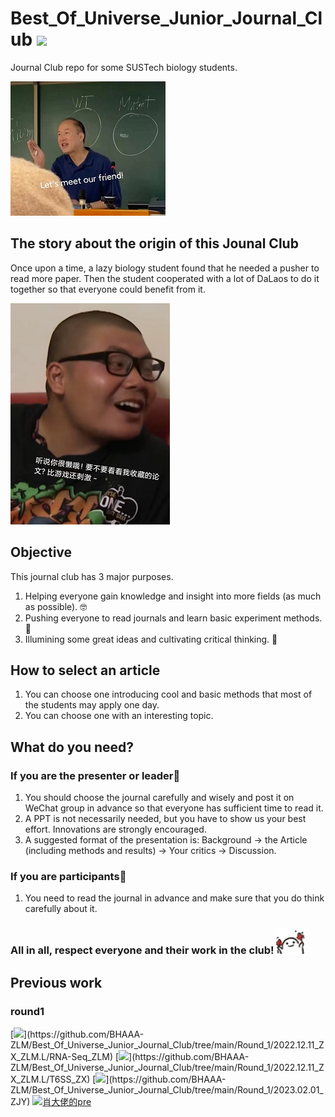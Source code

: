 # Best_Of_Universe_Junior_Journal_Club <img src="https://img.shields.io/badge/SUSTECH-Biology-brightgreen">
Journal Club repo for some SUSTech biology students.

<img src="https://github.com/marsdream6/picture/blob/main/2.jpg?raw=true">

## The story about the origin of this Jounal Club
Once upon a time, a lazy biology student found that he needed a pusher to read more paper. Then the student cooperated with a lot of DaLaos to do it together so that everyone could benefit from it.

<img src="https://github.com/marsdream6/picture/blob/main/b83180128163e31fcf1289d1b0bf3a9.png?raw=true">

## Objective 
This journal club has 3 major purposes.
1. Helping everyone gain knowledge and insight into more fields (as much as possible). 🤓
2. Pushing everyone to read journals and learn basic experiment methods. :muscle:
3. Illumining some great ideas and cultivating critical thinking. 🤔

## How to select an article
1. You can choose one introducing cool and basic methods that most of the students may apply one day.
2. You can choose one with an interesting topic.

## What do you need?
### If you are the presenter or leader🧐
1. You should choose the journal carefully and wisely and post it on WeChat group in advance so that everyone has sufficient time to read it.
2. A PPT is not necessarily needed, but you have to show us your best effort. Innovations are strongly encouraged.
3. A suggested format of the presentation is: Background $\rightarrow$ the Article (including methods and results) $\rightarrow$ Your critics $\rightarrow$ Discussion.

### If you are participants🙋
1. You need to read the journal in advance and make sure that you do think carefully about it.

### All in all, respect everyone and their work in the club! <img src="https://github.com/marsdream6/picture/blob/main/7993b0c5be82b151d19ed62520c4795.png?raw=true"> 

## Previous work
### round1
[![](https://img.shields.io/badge/ZLM-RNA--seq-blue，"鹿鸣的pre")](https://github.com/BHAAA-ZLM/Best_Of_Universe_Junior_Journal_Club/tree/main/Round_1/2022.12.11_ZX_ZLM.L/RNA-Seq_ZLM) [![](https://img.shields.io/badge/ZX-T6SS-red，"鑫的pre")](https://github.com/BHAAA-ZLM/Best_Of_Universe_Junior_Journal_Club/tree/main/Round_1/2022.12.11_ZX_ZLM.L/T6SS_ZX) [![](https://img.shields.io/badge/ZJY-Alcohol%26RA-brightgreen，"ZJY的pre")](https://github.com/BHAAA-ZLM/Best_Of_Universe_Junior_Journal_Club/tree/main/Round_1/2023.02.01_ZJY) [![](https://img.shields.io/badge/XX-ZBP1__HeatStroke-red, "肖大佬的pre")](https://github.com/BHAAA-ZLM/Best_Of_Universe_Junior_Journal_Club/tree/main/Round_1/20230305_XX)
